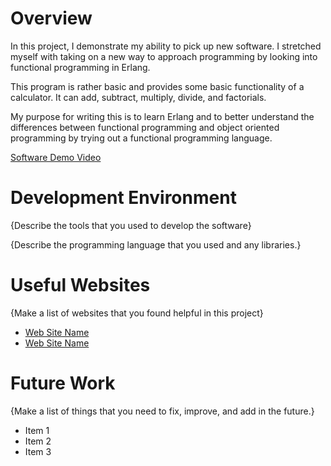 # Overview

In this project, I demonstrate my ability to pick up new software. I stretched myself with taking on a new way to approach programming by looking into functional programming in Erlang.

This program is rather basic and provides some basic functionality of a calculator. It can add, subtract, multiply, divide, and factorials.

My purpose for writing this is to learn Erlang and to better understand the differences between functional programming and object oriented programming by trying out a functional programming language. 

[Software Demo Video](https://youtu.be/ArANHjYHST4)

# Development Environment

{Describe the tools that you used to develop the software}

{Describe the programming language that you used and any libraries.}

# Useful Websites

{Make a list of websites that you found helpful in this project}
* [Web Site Name](http://url.link.goes.here)
* [Web Site Name](http://url.link.goes.here)

# Future Work

{Make a list of things that you need to fix, improve, and add in the future.}
* Item 1
* Item 2
* Item 3